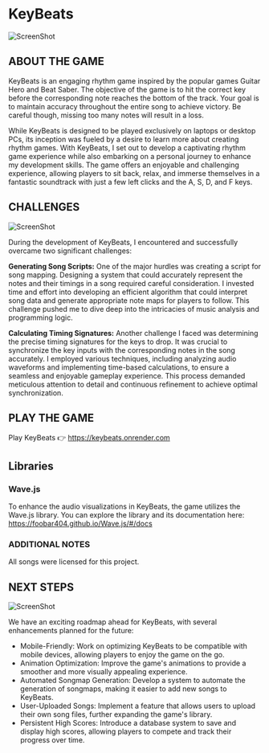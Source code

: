 # KeyBeats

![ScreenShot](https://raw.github.com/spyress710/keybeats/main/screenshots/game-normal.png)

## ABOUT THE GAME

KeyBeats is an engaging rhythm game inspired by the popular games Guitar Hero and Beat Saber. The objective of the game is to hit the correct key before the corresponding note reaches the bottom of the track. Your goal is to maintain accuracy throughout the entire song to achieve victory. Be careful though, missing too many notes will result in a loss.

While KeyBeats is designed to be played exclusively on laptops or desktop PCs, its inception was fueled by a desire to learn more about creating rhythm games. With KeyBeats, I set out to develop a captivating rhythm game experience while also embarking on a personal journey to enhance my development skills. The game offers an enjoyable and challenging experience, allowing players to sit back, relax, and immerse themselves in a fantastic soundtrack with just a few left clicks and the A, S, D, and F keys.

## CHALLENGES

![ScreenShot](https://raw.github.com/spyress710/keybeats/main/screenshots/game-lost.png)

During the development of KeyBeats, I encountered and successfully overcame two significant challenges:

**Generating Song Scripts:** One of the major hurdles was creating a script for song mapping. Designing a system that could accurately represent the notes and their timings in a song required careful consideration. I invested time and effort into developing an efficient algorithm that could interpret song data and generate appropriate note maps for players to follow. This challenge pushed me to dive deep into the intricacies of music analysis and programming logic.

**Calculating Timing Signatures:** Another challenge I faced was determining the precise timing signatures for the keys to drop. It was crucial to synchronize the key inputs with the corresponding notes in the song accurately. I employed various techniques, including analyzing audio waveforms and implementing time-based calculations, to ensure a seamless and enjoyable gameplay experience. This process demanded meticulous attention to detail and continuous refinement to achieve optimal synchronization.

## PLAY THE GAME

Play KeyBeats 👉 https://keybeats.onrender.com

## Libraries

### Wave.js
To enhance the audio visualizations in KeyBeats, the game utilizes the Wave.js library. You can explore the library and its documentation here:
https://foobar404.github.io/Wave.js/#/docs

### ADDITIONAL NOTES

All songs were licensed for this project.

## NEXT STEPS

![ScreenShot](https://raw.github.com/spyress710/keybeats/main/screenshots/win-results.png)

We have an exciting roadmap ahead for KeyBeats, with several enhancements planned for the future:

- Mobile-Friendly: Work on optimizing KeyBeats to be compatible with mobile devices, allowing players to enjoy the game on the go.
- Animation Optimization: Improve the game's animations to provide a smoother and more visually appealing experience.
- Automated Songmap Generation: Develop a system to automate the generation of songmaps, making it easier to add new songs to KeyBeats.
- User-Uploaded Songs: Implement a feature that allows users to upload their own song files, further expanding the game's library.
- Persistent High Scores: Introduce a database system to save and display high scores, allowing players to compete and track their progress over time.
